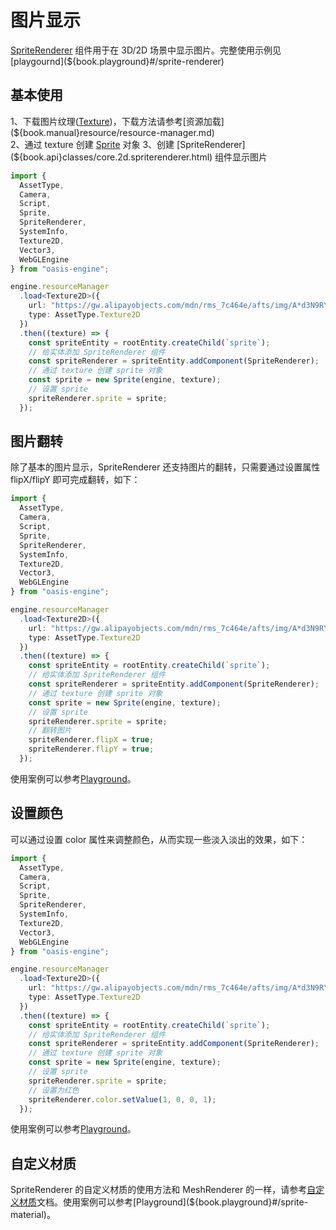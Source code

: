 # 图片显示

[SpriteRenderer](${book.api}classes/core.spriterenderer.html) 组件用于在 3D/2D 场景中显示图片。完整使用示例见 [playgournd](${book.playground}#/sprite-renderer)

## 基本使用

1、下载图片纹理([Texture](${book.manual}resource/texture.md))，下载方法请参考[资源加载](${book.manual}resource/resource-manager.md)    
2、通过 texture 创建 [Sprite](${book.manual}resource/sprite.md) 对象    
3、创建 [SpriteRenderer](${book.api}classes/core.2d.spriterenderer.html) 组件显示图片

```typescript
import {
  AssetType,
  Camera,
  Script,
  Sprite,
  SpriteRenderer,
  SystemInfo,
  Texture2D,
  Vector3,
  WebGLEngine
} from "oasis-engine";

engine.resourceManager
  .load<Texture2D>({
    url: "https://gw.alipayobjects.com/mdn/rms_7c464e/afts/img/A*d3N9RYpcKncAAAAAAAAAAAAAARQnAQ",
    type: AssetType.Texture2D
  })
  .then((texture) => {
    const spriteEntity = rootEntity.createChild(`sprite`);
    // 给实体添加 SpriteRenderer 组件
    const spriteRenderer = spriteEntity.addComponent(SpriteRenderer);
    // 通过 texture 创建 sprite 对象
    const sprite = new Sprite(engine, texture);
    // 设置 sprite
    spriteRenderer.sprite = sprite;
  });
```

## 图片翻转

除了基本的图片显示，SpriteRenderer 还支持图片的翻转，只需要通过设置属性 flipX/flipY 即可完成翻转，如下：

```typescript
import {
  AssetType,
  Camera,
  Script,
  Sprite,
  SpriteRenderer,
  SystemInfo,
  Texture2D,
  Vector3,
  WebGLEngine
} from "oasis-engine";

engine.resourceManager
  .load<Texture2D>({
    url: "https://gw.alipayobjects.com/mdn/rms_7c464e/afts/img/A*d3N9RYpcKncAAAAAAAAAAAAAARQnAQ",
    type: AssetType.Texture2D
  })
  .then((texture) => {
    const spriteEntity = rootEntity.createChild(`sprite`);
    // 给实体添加 SpriteRenderer 组件
    const spriteRenderer = spriteEntity.addComponent(SpriteRenderer);
    // 通过 texture 创建 sprite 对象
    const sprite = new Sprite(engine, texture);
    // 设置 sprite
    spriteRenderer.sprite = sprite;
    // 翻转图片
    spriteRenderer.flipX = true;
    spriteRenderer.flipY = true;
  });
```

使用案例可以参考[Playground](${book.playground}#/sprite-flip)。

## 设置颜色

可以通过设置 color 属性来调整颜色，从而实现一些淡入淡出的效果，如下：

```typescript
import {
  AssetType,
  Camera,
  Script,
  Sprite,
  SpriteRenderer,
  SystemInfo,
  Texture2D,
  Vector3,
  WebGLEngine
} from "oasis-engine";

engine.resourceManager
  .load<Texture2D>({
    url: "https://gw.alipayobjects.com/mdn/rms_7c464e/afts/img/A*d3N9RYpcKncAAAAAAAAAAAAAARQnAQ",
    type: AssetType.Texture2D
  })
  .then((texture) => {
    const spriteEntity = rootEntity.createChild(`sprite`);
    // 给实体添加 SpriteRenderer 组件
    const spriteRenderer = spriteEntity.addComponent(SpriteRenderer);
    // 通过 texture 创建 sprite 对象
    const sprite = new Sprite(engine, texture);
    // 设置 sprite
    spriteRenderer.sprite = sprite;
    // 设置为红色
    spriteRenderer.color.setValue(1, 0, 0, 1);
  });
```

使用案例可以参考[Playground](${book.playground}#/sprite-color)。

## 自定义材质

SpriteRenderer 的自定义材质的使用方法和 MeshRenderer 的一样，请参考[自定义材质](${book.manual}resource/custom-material.md)文档。使用案例可以参考[Playground](${book.playground}#/sprite-material)。